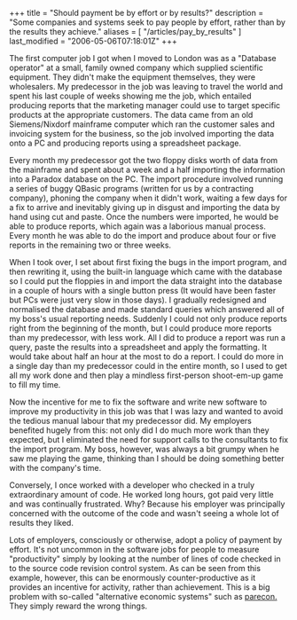 +++
title = "Should payment be by effort or by results?"
description = "Some companies and systems seek to pay people by effort, rather than by the results they achieve."
aliases = [ "/articles/pay_by_results" ]
last_modified = "2006-05-06T07:18:01Z"
+++



The first computer job I got when I moved to London was as a "Database
operator" at a small, family owned company which supplied scientific
equipment. They didn't make the equipment themselves, they were
wholesalers. My predecessor in the job was leaving to travel the world
and spent his last couple of weeks showing me the job, which entailed
producing reports that the marketing manager could use to target
specific products at the appropriate customers. The data came from an
old Siemens/Nixdorf mainframe computer which ran the customer sales and
invoicing system for the business, so the job involved importing the
data onto a PC and producing reports using a spreadsheet package.

Every month my predecessor got the two floppy disks worth of data from
the mainframe and spent about a week and a half importing the
information into a Paradox database on the PC. The import procedure
involved running a series of buggy QBasic programs (written for us by a
contracting company), phoning the company when it didn't work, waiting
a few days for a fix to arrive and inevitably giving up in disgust and
importing the data by hand using cut and paste. Once the numbers were
imported, he would be able to produce reports, which again was a
laborious manual process. Every month he was able to do the import and
produce about four or five reports in the remaining two or three weeks.

When I took over, I set about first fixing the bugs in the import
program, and then rewriting it, using the built-in language which came
with the database so I could put the floppies in and import the data
straight into the database in a couple of hours with a single button
press (It would have been faster but PCs were just very slow in those
days). I gradually redesigned and normalised the database and made
standard queries which answered all of my boss's usual reporting needs.
Suddenly I could not only produce reports right from the beginning of
the month, but I could produce more reports than my predecessor, with
less work. All I did to produce a report was run a query, paste the
results into a spreadsheet and apply the formatting. It would take
about half an hour at the most to do a report. I could do more in a
single day than my predecessor could in the entire month, so I used to
get all my work done and then play a mindless first-person shoot-em-up
game to fill my time.

Now the incentive for me to fix the software and write new software to
improve my productivity in this job was that I was lazy and wanted to
avoid the tedious manual labour that my predecessor did. My employers
benefited hugely from this: not only did I do much more work than they
expected, but I eliminated the need for support calls to the
consultants to fix the import program. My boss, however, was always a
bit grumpy when he saw me playing the game, thinking than I should be
doing something better with the company's time.

Conversely, I once worked with a developer who checked in a truly
extraordinary amount of code. He worked long hours, got paid very
little and was continually frustrated. Why? Because his employer was
principally concerned with the outcome of the code and wasn't seeing a
whole lot of results they liked.

Lots of employers, consciously or otherwise, adopt a policy of payment
by effort. It's not uncommon in the software jobs for people to measure
"productivity" simply by looking at the number of lines of code checked
in to the source code revision control system. As can be seen from this
example, however, this can be enormously counter-productive as it
provides an incentive for activity, rather than achievement. This is a
big problem with so-called "alternative economic systems" such as
[parecon.][3] They simply reward the wrong things.

[1]: https://www.uncarved.com/articles/pay_by_results
[2]: https://www.uncarved.com/
[3]: http://en.wikipedia.org/wiki/Parecon
[4]: https://www.uncarved.com/tags/thoughts
